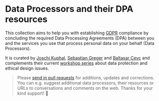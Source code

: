 # Data Processors and their DPA resources

This collection aims to help you with establishing [GDPR](https://www.eugdpr.org/) compliance by concluding the required Data Processing Agreements (DPA) between you and the services you use that process personal data on your behalf (Data Processors).

It is curated by [Joschi Kuphal](https://github.com/jkphl), [Sebastian Greger](https://githob.com/sebastiangreger) and [Baltasar Cevc](https://github.com/bcevc) and complements their current [workshop series](https://colloq.io/events/datenschutz-im-web-fallstricke-strategien-risikomanagement-dsgvo) about data protection and ethical design issues.

> Please [send in pull requests](https://help.github.com/articles/about-pull-requests/) for additions, updates and corrections. You can e.g. suggest additional data processors, their resources or URLs to conversations and comments on the web. Thanks for your kind support! 🙇
